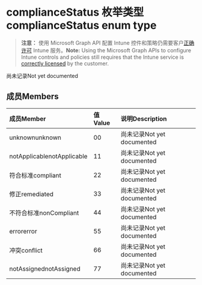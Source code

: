# <a name="compliancestatus-enum-type"></a><span data-ttu-id="c1462-101">complianceStatus 枚举类型</span><span class="sxs-lookup"><span data-stu-id="c1462-101">complianceStatus enum type</span></span>

> <span data-ttu-id="c1462-102">**注意：** 使用 Microsoft Graph API 配置 Intune 控件和策略仍需要客户[正确许可](https://go.microsoft.com/fwlink/?linkid=839381) Intune 服务。</span><span class="sxs-lookup"><span data-stu-id="c1462-102">**Note:** Using the Microsoft Graph APIs to configure Intune controls and policies still requires that the Intune service is [correctly licensed](https://go.microsoft.com/fwlink/?linkid=839381) by the customer.</span></span>

<span data-ttu-id="c1462-103">尚未记录</span><span class="sxs-lookup"><span data-stu-id="c1462-103">Not yet documented</span></span>
## <a name="members"></a><span data-ttu-id="c1462-104">成员</span><span class="sxs-lookup"><span data-stu-id="c1462-104">Members</span></span>
|<span data-ttu-id="c1462-105">成员</span><span class="sxs-lookup"><span data-stu-id="c1462-105">Member</span></span>|<span data-ttu-id="c1462-106">值</span><span class="sxs-lookup"><span data-stu-id="c1462-106">Value</span></span>|<span data-ttu-id="c1462-107">说明</span><span class="sxs-lookup"><span data-stu-id="c1462-107">Description</span></span>|
|:---|:---|:---|
|<span data-ttu-id="c1462-108">unknown</span><span class="sxs-lookup"><span data-stu-id="c1462-108">unknown</span></span>|<span data-ttu-id="c1462-109">0</span><span class="sxs-lookup"><span data-stu-id="c1462-109">0</span></span>|<span data-ttu-id="c1462-110">尚未记录</span><span class="sxs-lookup"><span data-stu-id="c1462-110">Not yet documented</span></span>|
|<span data-ttu-id="c1462-111">notApplicable</span><span class="sxs-lookup"><span data-stu-id="c1462-111">notApplicable</span></span>|<span data-ttu-id="c1462-112">1</span><span class="sxs-lookup"><span data-stu-id="c1462-112">1</span></span>|<span data-ttu-id="c1462-113">尚未记录</span><span class="sxs-lookup"><span data-stu-id="c1462-113">Not yet documented</span></span>|
|<span data-ttu-id="c1462-114">符合标准</span><span class="sxs-lookup"><span data-stu-id="c1462-114">compliant</span></span>|<span data-ttu-id="c1462-115">2</span><span class="sxs-lookup"><span data-stu-id="c1462-115">2</span></span>|<span data-ttu-id="c1462-116">尚未记录</span><span class="sxs-lookup"><span data-stu-id="c1462-116">Not yet documented</span></span>|
|<span data-ttu-id="c1462-117">修正</span><span class="sxs-lookup"><span data-stu-id="c1462-117">remediated</span></span>|<span data-ttu-id="c1462-118">3</span><span class="sxs-lookup"><span data-stu-id="c1462-118">3</span></span>|<span data-ttu-id="c1462-119">尚未记录</span><span class="sxs-lookup"><span data-stu-id="c1462-119">Not yet documented</span></span>|
|<span data-ttu-id="c1462-120">不符合标准</span><span class="sxs-lookup"><span data-stu-id="c1462-120">nonCompliant</span></span>|<span data-ttu-id="c1462-121">4</span><span class="sxs-lookup"><span data-stu-id="c1462-121">4</span></span>|<span data-ttu-id="c1462-122">尚未记录</span><span class="sxs-lookup"><span data-stu-id="c1462-122">Not yet documented</span></span>|
|<span data-ttu-id="c1462-123">error</span><span class="sxs-lookup"><span data-stu-id="c1462-123">error</span></span>|<span data-ttu-id="c1462-124">5</span><span class="sxs-lookup"><span data-stu-id="c1462-124">5</span></span>|<span data-ttu-id="c1462-125">尚未记录</span><span class="sxs-lookup"><span data-stu-id="c1462-125">Not yet documented</span></span>|
|<span data-ttu-id="c1462-126">冲突</span><span class="sxs-lookup"><span data-stu-id="c1462-126">conflict</span></span>|<span data-ttu-id="c1462-127">6</span><span class="sxs-lookup"><span data-stu-id="c1462-127">6</span></span>|<span data-ttu-id="c1462-128">尚未记录</span><span class="sxs-lookup"><span data-stu-id="c1462-128">Not yet documented</span></span>|
|<span data-ttu-id="c1462-129">notAssigned</span><span class="sxs-lookup"><span data-stu-id="c1462-129">notAssigned</span></span>|<span data-ttu-id="c1462-130">7</span><span class="sxs-lookup"><span data-stu-id="c1462-130">7</span></span>|<span data-ttu-id="c1462-131">尚未记录</span><span class="sxs-lookup"><span data-stu-id="c1462-131">Not yet documented</span></span>|



